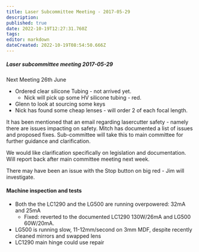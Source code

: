 ```yaml
---
title: Laser Subcommittee Meeting - 2017-05-29
description: 
published: true
date: 2022-10-19T12:27:31.760Z
tags: 
editor: markdown
dateCreated: 2022-10-19T08:54:50.666Z
---
```


##### Laser subcommittee meeting 2017-05-29

Next Meeting 26th June

-   Ordered clear silicone Tubing - not arrived yet.
    -   Nick will pick up some HV silicone tubing - red.
-   Glenn to look at sourcing some keys
-   Nick has found some cheap lenses - will order 2 of each focal length.

It has been mentioned that an email regarding lasercutter safety - namely there are issues impacting on safety. Mitch has documented a list of issues and proposed fixes. Sub-committee will take this to main committee for further guidance and clarification.

We would like clarification specifically on legislation and documentation. Will report back after main committee meeting next week.

There may have been an issue with the Stop button on big red - Jim will investigate.

#### Machine inspection and tests

-   Both the the LC1290 and the LG500 are running overpowered: 32mA and 25mA
    -   Fixed: reverted to the documented LC1290 130W/26mA and LG500 60W/20mA.
-   LG500 is running slow, 11-12mm/second on 3mm MDF, despite recently cleaned mirrors and swapped lens
-   LC1290 main hinge could use repair
